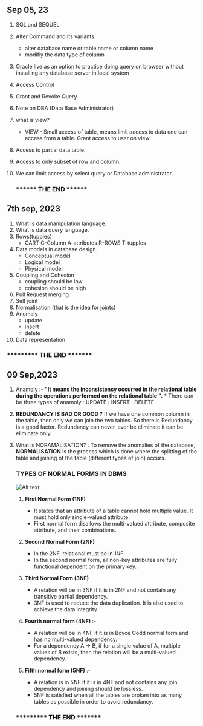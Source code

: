 ## Sep 05, 23

1. SQL and SEQUEL
2. Alter Command and its variants
   * alter database name or table name or column name
   * modifiy the data type of column
  
3. Oracle live as an option to practice doing query on browser without installing any database server in local system
4. Access Control
5. Grant and Revoke Query
6. Note on DBA (Data Base Administrator)
7. what is view?
   * VIEW:- Small access of table, means limit access to data one can access from a table. 
            Grant access to user on view
8. Access to partial data table.
9. Access to only subset of row and column.
10. We can limit access by select query or Database administrator.

     ###                          ****** THE END ******

## 7th sep, 2023

1. What is data manipulation language.
2. What is data query language.
3. Rows(tupples)
      * CART  C-Column   A-attributes   R-ROWS   T-tupples
4. Data models in database design.
    * Conceptual model
    * Logical model
    * Physical model
5. Coupling and Cohesion
   * coupling should be low
   * cohesion should be high
6. Pull Request merging
7. Self joint
8. Normalisation (that is the idea for joints)
9. Anomaly
   * update
   * insert
   * delete
10. Data representation
  ###                                *********  THE END *******

  ## 09 Sep,2023

1. Anamoly :- **"It means the inconsistency occurred in the relational table during the operations performed 
                on the relational table ".**
              * There can be three types of anamoly
                 : UPDATE
                 : INSERT
                 : DELETE
2. **REDUNDANCY IS BAD OR GOOD ?**
    If we have one common column in the  table, then only we can join the two tables. So there is Redundancy is a good factor.
   Redundancy can never, ever be eliminate it can be eliminate only.

3. What is NORAMALISATION?
                : To remove the anomalies of the database, **NORMALISATION** is the process which is done where the splitting of the table and joining of the table 
                    (different types of join) occurs.
     ### TYPES OF NORMAL FORMS IN DBMS 
   <img
  src="https://cdn.hackr.io/uploads/posts/attachments/1666888816mdnYlrMoEE.png"
  alt="Alt text"
  title="TYPES OF NORMALISATION ">
     1. **First Normal Form (1NF)** 
         * It states that an attribute of a table cannot hold multiple value. It must hold only single-valued attribute.
         * First normal form disallows the multi-valued attribute, composite attribute, and their combinations.
    
    2. **Second Normal Form (2NF)** 
         * In the 2NF, relational must be in 1NF.
         * In the second normal form, all non-key attributes are fully functional dependent on the primary key.
    
    3. **Third Normal Form (3NF)**
        * A relation will be in 3NF if it is in 2NF and not contain any transitive partial dependency.
        * 3NF is used to reduce the data duplication. It is also used to achieve the data integrity.

    4. **Fourth normal form (4NF)** :-
        * A relation will be in 4NF if it is in Boyce Codd normal form and has no multi-valued dependency.
        * For a dependency A → B, if for a single value of A, multiple values of B exists, then the relation will be a multi-valued 
          dependency.
      
    5.  **Fifth normal form (5NF)** :-
         * A relation is in 5NF if it is in 4NF and not contains any join dependency and joining should be lossless.
         * 5NF is satisfied when all the tables are broken into as many tables as possible in order to avoid redundancy.

      ###                                *********  THE END *******
 
